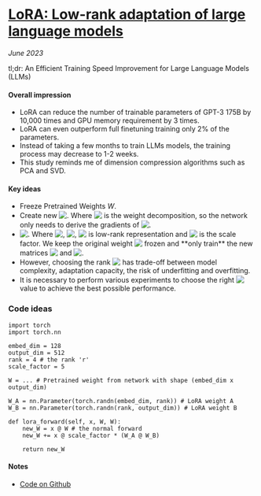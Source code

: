# [LoRA: Low-rank adaptation of large language models](https://arxiv.org/pdf/2106.09685.pdf)

_June 2023_

tl;dr: An Efficient Training Speed Improvement for Large Language Models (LLMs)

#### Overall impression

- LoRA can reduce the number of trainable parameters of GPT-3 175B by 10,000 times and GPU memory requirement by 3 times.
- LoRA can even outperform full finetuning training only 2% of the parameters.
- Instead of taking a few months to train LLMs models, the training process may decrease to 1-2 weeks.
- This study reminds me of dimension compression algorithms such as PCA and SVD.

#### Key ideas

- Freeze Pretrained Weights $W$.
- Create new <!-- $W'=W+\Delta W$ --> <img style="transform: translateY(0.1em); background: white;" src="https://render.githubusercontent.com/render/math?math=W'%3DW%2B%5CDelta%20W">. Where <!-- $\Delta W$ --> <img style="transform: translateY(0.1em); background: white;" src="https://render.githubusercontent.com/render/math?math=%5CDelta%20W"> is the weight decomposition, so the network only needs to derive the gradients of <!-- $\Delta W$ --> <img style="transform: translateY(0.1em); background: white;" src="https://render.githubusercontent.com/render/math?math=%5CDelta%20W">. 
- <!-- $\Delta W=\alpha * W_{A}W_{B}$ --> <img style="transform: translateY(0.1em); background: white;" src="https://render.githubusercontent.com/render/math?math=%5CDelta%20W%3D%5Calpha%20*%20W_%7BA%7DW_%7BB%7D">. Where <!-- $W_{A}=A \times r$ --> <img style="transform: translateY(0.1em); background: white;" src="https://render.githubusercontent.com/render/math?math=W_%7BA%7D%3DA%20%5Ctimes%20r">, <!-- $W_{B}=r \times B$ --> <img style="transform: translateY(0.1em); background: white;" src="https://render.githubusercontent.com/render/math?math=W_%7BB%7D%3Dr%20%5Ctimes%20B">, <!-- $r$ --> <img style="transform: translateY(0.1em); background: white;" src="https://render.githubusercontent.com/render/math?math=r"> is low-rank representation and <!-- $\alpha$ --> <img style="transform: translateY(0.1em); background: white;" src="https://render.githubusercontent.com/render/math?math=%5Calpha"> is the scale factor. We keep the original weight <!-- $W$ --> <img style="transform: translateY(0.1em); background: white;" src="https://render.githubusercontent.com/render/math?math=W"> frozen and **only train** the new matrices <!-- $W_{A}$ --> <img style="transform: translateY(0.1em); background: white;" src="https://render.githubusercontent.com/render/math?math=W_%7BA%7D"> and <!-- $W_{B}$ --> <img style="transform: translateY(0.1em); background: white;" src="https://render.githubusercontent.com/render/math?math=W_%7BB%7D">.
- However, choosing the rank <!-- $r$ --> <img style="transform: translateY(0.1em); background: white;" src="https://render.githubusercontent.com/render/math?math=r"> has trade-off between model complexity, adaptation capacity, the risk of underfitting and overfitting. 
- It is necessary to perform various experiments to choose the right <!-- $r$ --> <img style="transform: translateY(0.1em); background: white;" src="https://render.githubusercontent.com/render/math?math=r"> value to achieve the best possible performance.

### Code ideas

```python=
import torch
import torch.nn

embed_dim = 128
output_dim = 512
rank = 4 # the rank 'r' 
scale_factor = 5

W = ... # Pretrained weight from network with shape (embed_dim x output_dim)

W_A = nn.Parameter(torch.randn(embed_dim, rank)) # LoRA weight A
W_B = nn.Parameter(torch.randn(rank, output_dim)) # LoRA weight B

def lora_forward(self, x, W, W):
    new_W = x @ W # the normal forward
    new_W += x @ scale_factor * (W_A @ W_B) 
    
    return new_W
```

#### Notes
- [Code on Github](https://github.com/microsoft/LoRA)